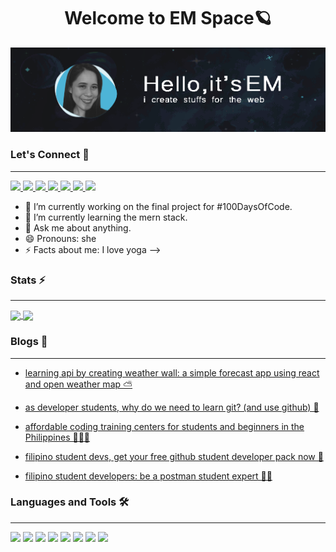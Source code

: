 <h1 align="center"> 
Welcome to EM Space🪐</h1>

<!--##  [![Typing SVG](https://readme-typing-svg.herokuapp.com/?lines=hi,+it's+em;i+create+stuffs+for+the+web)](https://git.io/typing-svg)-->
![EM Signature!](/assets/images/em-signature-pic.png)

### Let's Connect 🤝
___________________________________________________________________
<a href="mailto:em@yugto.tech"> <img src="https://img.shields.io/badge/Gmail-D14836?style=for-the-badge&logo=gmail&logoColor=white" > </a>
<a href="https://twitter.com/emsapinit"> <img src="https://img.shields.io/badge/Twitter-1DA1F2?style=for-the-badge&logo=twitter&logoColor=white" > </a>
<a href="https://dev.to/yugtotech"> <img src="https://img.shields.io/badge/dev.to-0A0A0A?style=for-the-badge&logo=devdotto&logoColor=white"> </a>
<a href="https://www.linkedin.com/in/emborromeo/"> <img src="https://img.shields.io/badge/LinkedIn-0077B5?style=for-the-badge&logo=linkedin&logoColor=white" > </a>
<a href="https://discord.com/users/871348100034355202"> <img src="https://img.shields.io/badge/Discord-7289DA?style=for-the-badge&logo=discord&logoColor=white" > </a>
<a href=""> <img src="https://img.shields.io/badge/Codepen-000000?style=for-the-badge&logo=codepen&logoColor=white" > </a>
<a href="https://www.buymeacoffee.com/emborromeo"> <img src="https://img.shields.io/badge/Buy_Me_A_Coffee-FFDD00?style=for-the-badge&logo=buy-me-a-coffee&logoColor=black" > </a>

<!--
**emborromeo/emborromeo** is a ✨ _special_ ✨ repository because its `README.md` (this file) appears on your GitHub profile.
- 👯 I’m looking to collaborate on ...
- 🤔 I’m looking for help with ...
- 📫 How to reach me: ...
Here are some ideas to get you started:-->

- 🔭 I’m currently working on the final project for #100DaysOfCode.
- 🌱 I’m currently learning the mern stack.
- 💬 Ask me about anything.
- 😄 Pronouns: she
- ⚡ Facts about me: I love yoga
-->

### Stats ⚡️
___________________________________________________________________

<a href="https://git.io/streak-stats" >
  <img align="center" src="https://github-readme-stats.vercel.app/api?username=emborromeo&show_icons=true&theme=tokyonight&hide_border=true"/>
</a>
<a href="https://github.com/anuraghazra/convoychat">
  <img align="center" src="https://github-readme-stats.vercel.app/api/top-langs/?username=emborromeo&layout=compact&langs_count=8&theme=tokyonight&hide_border=true"/>
</a>

<!--http://github-readme-streak-stats.herokuapp.com?user=emxsapinit&theme=tokyonight&currStreakNum=D8B7FD&currStreakLabel=D8B7FD&sideNums=68DEF8&sideLabels=68DEF8&ring=68DEF8&dates=FABCBA&fire=FABCBA&background=161516-->


### Blogs 📑
___________________________________________________________________
 - <a href="https://yugto.tech/learning-api-by-creating-weather-wall-a-simple-forercast-app-using-react-and-open-weather-map/"> learning api by creating weather wall: a simple forecast app using react and open weather map ⛅️ </a> 
  
 - <a href="https://yugto.tech/as-developer-students-why-do-we-need-to-learn-git-and-use-github/"> as developer students, why do we need to learn git? (and use github) 🦾 </a> 
 
 - <a href="https://yugto.tech/affordable-coding-training-centers-for-students-and-beginners-in-the-philippines/"> affordable coding training centers for students and beginners in the Philippines 👨🏻‍🏫</a> 

 - <a href="https://yugto.tech/filipino-student-devs-get-your-free-github-student-developer-pack-now-%f0%9f%8e%92/"> filipino student devs, get your free github student developer pack now 🎒</a> 
 
 - <a href="https://yugto.tech/filipino-student-developers-be-a-postman-student-expert-%f0%9f%91%a8%e2%80%8d%f0%9f%9a%80/"> filipino student developers: be a postman student expert 👨‍🚀 </a> 
 
### Languages and Tools 🛠 
___________________________________________________________________
<a> <img src="https://img.shields.io/badge/JavaScript-F7DF1E?style=for-the-badge&logo=javascript&logoColor=black" > </a>
<a> <img src="https://img.shields.io/badge/PHP-777BB4?style=for-the-badge&logo=php&logoColor=white" ></a>
<a> <img src="https://img.shields.io/badge/MySQL-00000F?style=for-the-badge&logo=mysql&logoColor=white" ></a>
<a> <img src="https://img.shields.io/badge/React-20232A?style=for-the-badge&logo=react&logoColor=61DAFB" ></a>
<a> <img src="https://img.shields.io/badge/Java-ED8B00?style=for-the-badge&logo=java&logoColor=white" ></a>
<a> <img src="https://img.shields.io/badge/Bootstrap-563D7C?style=for-the-badge&logo=bootstrap&logoColor=white" ></a>
<a> <img src="https://img.shields.io/badge/Postman-FF6C37?style=for-the-badge&logo=Postman&logoColor=white" ></a>
<a> <img src="https://img.shields.io/badge/Adobe%20Photoshop-31A8FF?style=for-the-badge&logo=Adobe%20Photoshop&logoColor=black" ></a>
